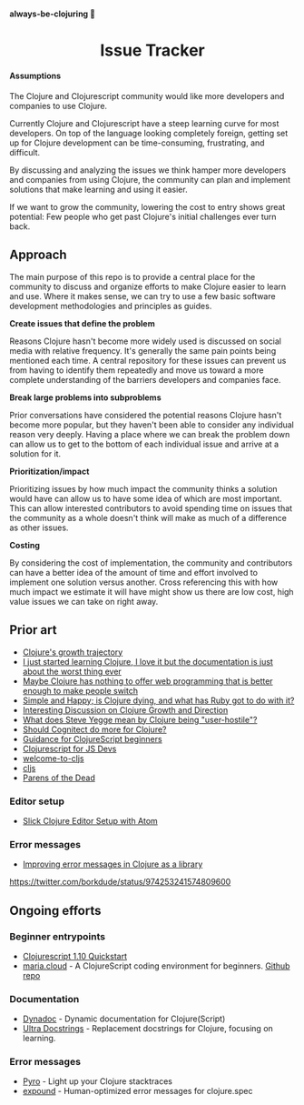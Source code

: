 #### always-be-clojuring 🐝
<h1 align="center">
  Issue Tracker
</h1>


#### Assumptions
The Clojure and Clojurescript community would like more developers and companies to use Clojure.

Currently Clojure and Clojurescript have a steep learning curve for most developers. 
On top of the language looking completely foreign, getting set up for Clojure development can be time-consuming, frustrating, and difficult.

By discussing and analyzing the issues we think hamper more developers and companies from using Clojure, 
the community can plan and implement solutions that make learning and using it easier.

If we want to grow the community, lowering the cost to entry shows great potential: 
Few people who get past Clojure's initial challenges ever turn back.

## Approach
The main purpose of this repo is to provide a central place for the community to discuss and organize efforts to make Clojure easier to learn and use. 
 Where it makes sense, we can try to use a few basic software development methodologies and principles as guides.


**Create issues that define the problem**

Reasons Clojure hasn't become more widely used is discussed on social media with relative frequency. 
It's generally the same pain points being mentioned each time. 
A central repository for these issues can prevent us from having to identify them repeatedly and move us toward a more complete understanding of the barriers developers and companies face.

**Break large problems into subproblems**

Prior conversations have considered the potential reasons Clojure hasn't become more popular, but they haven't been able to consider any individual reason very deeply. 
Having a place where we can break the problem down can allow us to get to the bottom of each individual issue and arrive at a solution for it.

**Prioritization/impact**

Prioritizing issues by how much impact the community thinks a solution would have can allow us to have some idea of which are most important. 
This can allow interested contributors to avoid spending time on issues that the community as a whole doesn't think will make as much of a difference as other issues.

**Costing**

By considering the cost of implementation, the community and contributors can have a better idea of the amount of time and effort involved to implement one solution versus another. 
Cross referencing this with how much impact we estimate it will have might show us there are low cost, high value issues we can take on right away.


## Prior art
- [Clojure's growth trajectory](https://www.reddit.com/r/Clojure/comments/7047ts/clojure_growth_trajectory/)
- [I just started learning Clojure, I love it but the documentation is just about the worst thing ever](https://www.reddit.com/r/Clojure/comments/7024oj/i_just_started_learning_clojure_i_love_it_but_the/)
- [Maybe Clojure has nothing to offer web programming that is better enough to make people switch](https://twitter.com/ericnormand/status/947947506838753280)
- [Simple and Happy; is Clojure dying, and what has Ruby got to do with it?](https://lambdaisland.com/blog/25-05-2017-simple-and-happy-is-clojure-dying-and-what-has-ruby-got-to-do-with-it)
- [Interesting Discussion on Clojure Growth and Direction](https://www.reddit.com/r/Clojure/comments/6brhsq/interesting_discussion_on_clojure_growth_and/)
- [What does Steve Yegge mean by Clojure being "user-hostile"?](https://www.reddit.com/r/Clojure/comments/3jjit5/what_does_steve_yegge_mean_by_clojure_being/)
- [Should Cognitect do more for Clojure?](http://www.lispcast.com/cognitect-clojure)
- [Guidance for ClojureScript beginners](https://docs.google.com/document/d/1vom_MUTmQjsmjeQgw60ChGO9NDD9AvoIwJPPzrf8FKM/edit#heading=h.657ovwb1zxit)
- [Clojurescript for JS Devs](https://github.com/thheller/shadow-cljs/wiki/ClojureScript-for-JS-Devs)
- [welcome-to-cljs](https://github.com/shaunlebron/welcome-to-cljs)
- [cljs](https://www.npmjs.com/package/cljs)
- [Parens of the Dead](http://www.parens-of-the-dead.com/)

### Editor setup
- [Slick Clojure Editor Setup with Atom](https://medium.com/@jacekschae/slick-clojure-editor-setup-with-atom-a3c1b528b722)

### Error messages
- [Improving error messages in Clojure as a library](https://clojureverse.org/t/improving-error-messages-in-clojure-as-a-library/1765)

https://twitter.com/borkdude/status/974253241574809600

## Ongoing efforts
### Beginner entrypoints
- [Clojurescript 1.10 Quickstart](https://github.com/clojure/clojurescript-site/blob/96cdf27ff1a2a836ae4f7c706e48a0bff21e95a0/content/guides/quick-start.adoc)
- [maria.cloud](https://www.maria.cloud/) - A ClojureScript coding environment for beginners. [Github repo](https://github.com/mhuebert/maria)

### Documentation
- [Dynadoc](https://github.com/oakes/Dynadoc) - Dynamic documentation for Clojure(Script)
- [Ultra Docstrings](https://github.com/ericnormand/ultra-docstrings) - Replacement docstrings for Clojure, focusing on learning.

### Error messages
- [Pyro](https://github.com/venantius/pyro) - Light up your Clojure stacktraces
- [expound](https://github.com/bhb/expound) - Human-optimized error messages for clojure.spec
